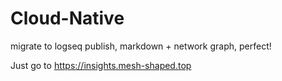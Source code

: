 # Cloud-Native

migrate to logseq publish, markdown + network graph, perfect!

Just go to https://insights.mesh-shaped.top
